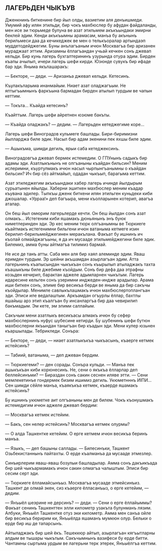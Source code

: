 ## ЛАГЕРЬДЕН ЧЫКЪУВ

Дженкнинъ биткенине бир йыл олды, вазиетим аля денъишмеди.
Умумий афу илян этильди, бир чокъ махбюслер бу афудан файдаланды, мен исе эи тюрьмеде булуна ве азат этильмем акъкъындаки эмирни беклей эдим.
Кенди акъкъымны арамасам, манъа бу акънынъ берильмеси даа да кечикеджек ве мен о телькъоралар артындаэп муддетодейджегим.
Буны анълагъаным ичюн Москвагъа бир аризанен мураджаат эттим.
Аризамны ёллагъандан учьай кечкен сонъ джевап кельди.
Бир кунь лагерь бухгалтерининъ узурында отура эдим.
Бирден къапы ачылып, ичери лагерь шефи кирди.
Юзюнде сувукъ бир ифаде бар эди.
Яныма якълашаракъ:

— Бекторе, — деди. — Аризанъа джевап кельди.
Кетесинъ.

Къулакъларыма инанмайым.
Ниает азат оладжагъым.
Не яптыгъымнынъ фаркъына бармадан бирден атылып турдым ве чапын кеттим.

— Токъта...
Къайда кетесинъ?

Къайттым.
Лагерь шефи айретнен юзюме бакъты.

— Къайда оладжакъ? — дедим. — Лагерьден кетеджегиме коре...

Лагерь шефи Виноградов кульмеге башлады.
Бири-биримизни йылларджа биле эдик.
Насыл бир адам экенини пек яхшы биле эдим.

— Ашыкъма, шимди дегиль, ярыи саба кетеджексинъ.

Виноградовгъа джевап бермек истемедим.
О ГПУнынъ садыкъ бир адамы эди.
Азатлыкънынъ не олгъаныны къайдан бильсин?
Меним ислеримни, къуртулмакъ ичюн насыл чырпынгъанымны о къайдан бильсин?
Ич бир сёз айтмайып, одадан чыкъып, барагыма кеттим.

Азат этиледжегим акъкъындаки хабер лагерь ичинде йылдырым сурьатынен яйылды.
Хаберни эшиткен махбюслер меним къадар къувана эдилер.
Тыпкъы дженк биткени илян этильген куньдеки киби джошалар.
«Урраа!» деп багъыра, мени къолларынен котерип, авагъа аталар.

Он беш йыл омюрим лагерьлерде кечти.
Он беш йылдан сонъ азат олмакъ...
Истегеним киби яшамакъ дюньянынъ энъ буюк ниметлеринден эди.
Эр кес меним тюрк олгъанымны ве Тюркиеге къайтмакъ истегенимни бильгени ичюн ватаныма кетмеге изин берилип-берильмейджегинен меракълана.
Факъат бу ишнинъ ич къолай олмайджагъыны, я да ич мусааде этильмейджегини биле эдик.
Билемиз, амма буны айтмагъа тилимиз бармай.

Не исе де танъ атты.
Саба мен аля бир хаял алеминде эдим.
Яваш еримден турдым.
Эр шейни акъшамдан азырлагъан эдим.
Атта лагерьнинъ къапысындан чыкъкъан сонъ къырылып атыладжакъ тахта къашыкъны биле джебиме къойдым.
Сонъ бир дефа даа этрафны козьден кечирип, барактан аджеле адымларнен чыкътым.
Лагерь идаресине кельген сонъ узеримни инджеден-индже арадылар.
Арама иши биткен сонъ, элиме бир весикъа берди ве яныма да бир сакъчы къойдылар.
Менимле савлыкълашмакъ ичюн махбюслертоплангъан эди.
Эписи иле ведалаштым.
Аркъамдан огъурлы ёллар, бахтлы яшайыш арз этип къалгъан бу инсанларгъа бир даа чевирилип бакъмадым.
Эм кете, эм элими саллайым.

Сакъчым мени азатлыкъ весикъасы алмакъ ичюн бу сефер махбюслернинъ нуфус шубесине кетирди.
Бу шубенинъ шефи бутюн махбюслерни якъындан таныгъан бир къадын эди.
Мени кулер юзьнен къаршылады.
Тебрикледи.
Сонъра:

— Бекторе, — деди, — ниает азатлыкъкъа чыкъасынъ, къаерге кетмек истейсинъ?

— Табиий, ватаныма, — деп джеван бердим.

— Тюркиегеми? — ден сорады.
Сонъра кульди. — Манъа пек ашыкъкъан киби корюнесинъ.
Не, сени о якъкъа ёлларлар деп беллейсинъми? — Бираздан сонъ сакин сеснен иляве этти. — Сени мемлекетинъе гондермек бизим ишимиз дегиль.
Укюметнннъ ИІПИ...
Сен шимди сёйле манъа, къаякъкъа кетмек, къаерде яшамакъ истейсинъ?

Бу ишнинъ укюметке аит олгъаныны мен де билем.
Чокъ къонушмакъ истемедигим ичюн аджеле джевап бердим:

— Москвагъа кетмек истейим.

— Бакъ, сен нелер истейсинъ?
Москвагъа кетмек олурмы?

— О алда Ташкентке кетейим.
О ерге кетмем ичюн весикъа беринъ манъа.

— Языкъ, — деп башыны саллады. — Билесинъки, Ташкент Озьбекистаннынъ пайтахты.
О ерде къалманъа да мусааде этмезлер.

Синъирлерим яваш-яваш бозулыи башладылар.
Амма сонъ дакъикъада бнр шей чыкъармамакъ ичюн сакин олмагъа чалыштым.
Эписи бир сесим серт эди.

— Тюркиеге ёлламайсынъыз.
Москвагъа мусааде этмейсинъиз.
Ташкент де олмай экен, сиз къаерге ёлласанъыз, о ерге кетейим, — дедим.

— Янъыёл шеэрине не дерсинъ? — деди. — Сени о ерге ёллайыммы?
Факъат сенинъ Ташкенттен элли километр узакъта булунманъ лязим.
Албуки, Янъыёл Ташкентке отуз эки километр.
Амма мен санъа ойле бир весикъа беририм ки, Янъыёлда яшаманъ мумкюн олур.
Бельки о ерде бир иш де тапарсынъ.

Айтыладжакъ бир шей ёкъ.
Тешеккюр айтып, азырлагъан кягъытларны алдым ве тышары чыкътым.
Сакъчымнынъ вазифеси бу ерде битти.
Чантамны сыртыма урдым ве лагерьни терк этерек, Янъыёлгъа кеттим.
